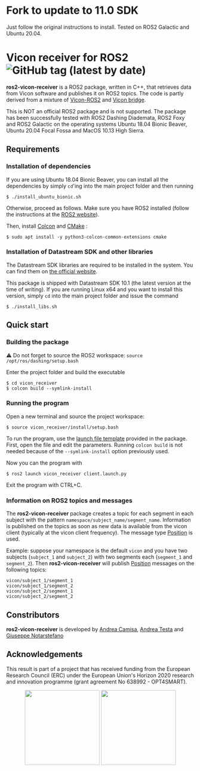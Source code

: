 # Fork to update to 11.0 SDK
Just follow the original instructions to install. Tested on ROS2 Galactic and Ubuntu 20.04.

# Vicon receiver for ROS2 ![GitHub tag (latest by date)](https://img.shields.io/github/v/tag/andreacamisa/ros2-vicon-receiver)

**ros2-vicon-receiver** is a ROS2 package, written in C++, that retrieves data from Vicon software and publishes it on ROS2 topics. The code is partly derived from a mixture of [Vicon-ROS2](https://github.com/aheuillet/Vicon-ROS2) and [Vicon bridge](https://github.com/ethz-asl/vicon_bridge).

This is NOT an official ROS2 package and is not supported. The package has been successfully tested with ROS2 Dashing Diademata, ROS2 Foxy and ROS2 Galactic on the operating systems Ubuntu 18.04 Bionic Beaver, Ubuntu 20.04 Focal Fossa and MacOS 10.13 High Sierra.

## Requirements

### Installation of dependencies

If you are using Ubuntu 18.04 Bionic Beaver, you can install all the dependencies by simply `cd`'ing into the main project folder and then running
```
$ ./install_ubuntu_bionic.sh
```

Otherwise, proceed as follows. Make sure you have ROS2 installed (follow the instructions at the [ROS2 website](https://index.ros.org/doc/ros2/Installation/)).

Then, install [Colcon](https://colcon.readthedocs.io/en/released/index.html) and [CMake](https://cmake.org/) :
```
$ sudo apt install -y python3-colcon-common-extensions cmake
```

### Installation of Datastream SDK and other libraries

The Datastream SDK libraries are required to be installed in the system. You can find them on [the official website](https://www.vicon.com/software/datastream-sdk/?section=downloads).

This package is shipped with Datastream SDK 10.1 (the latest version at the time of writing). If you are running Linux x64 and you want to install this version, simply `cd` into the main project folder and issue the command
```
$ ./install_libs.sh
```

## Quick start

### Building the package

:warning: Do not forget to source the ROS2 workspace: `source /opt/ros/dashing/setup.bash`

Enter the project folder and build the executable
```
$ cd vicon_receiver
$ colcon build --symlink-install
```

### Running the program

Open a new terminal and source the project workspace:
```
$ source vicon_receiver/install/setup.bash
```

To run the program, use the [launch file template](vicon_receiver/launch/client.launch.py) provided in the package. First, open the file and edit the parameters. Running `colcon build` is not needed because of the `--symlink-install` option previously used.

Now you can the program with
```
$ ros2 launch vicon_receiver client.launch.py
```

Exit the program with CTRL+C.

### Information on ROS2 topics and messages

The **ros2-vicon-receiver** package creates a topic for each segment in each subject with the pattern `namespace/subject_name/segment_name`. Information is published on the topics as soon as new data is available from the vicon client (typically at the vicon client frequency). The message type [Position](vicon_receiver/msg/Position.msg) is used.

Example: suppose your namespace is the default `vicon` and you have two subjects (`subject_1` and `subject_2`) with two segments each (`segment_1` and `segment_2`). Then **ros2-vicon-receiver** will publish [Position](vicon_receiver/msg/Position.msg) messages on the following topics:
```
vicon/subject_1/segment_1
vicon/subject_1/segment_2
vicon/subject_2/segment_1
vicon/subject_2/segment_2
```

## Constributors
**ros2-vicon-receiver** is developed by
[Andrea Camisa](https://www.unibo.it/sitoweb/a.camisa),
[Andrea Testa](https://www.unibo.it/sitoweb/a.testa) and
[Giuseppe Notarstefano](https://www.unibo.it/sitoweb/giuseppe.notarstefano)

## Acknowledgements
This result is part of a project that has received funding from the European Research Council (ERC) under the European Union's Horizon 2020 research and innovation programme (grant agreement No 638992 - OPT4SMART).

<p style="text-align:center">
  <img src="logo_ERC.png" width="200" />
  <img src="logo_OPT4Smart.png" width="200" /> 
</p>
